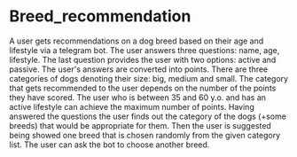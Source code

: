 # Breed_recommendation
A user gets recommendations on a dog breed based on their age and lifestyle via a telegram bot. The user answers three questions: name, age, lifestyle. The last question provides the user with two options: active and passive. The user's answers are converted into points. There are three categories of dogs denoting their size: big, medium and small. The category that gets recommended to the user depends on the number of the points they have scored. The user who is between 35 and 60 y.o. and has an active lifestyle can achieve the maximum number of points. Having answered the questions the user finds out the category of the dogs (+some breeds) that would be appropriate for them. Then the user is suggested being showed one breed that is chosen randomly from the given category list. The user can ask the bot to choose another breed.
